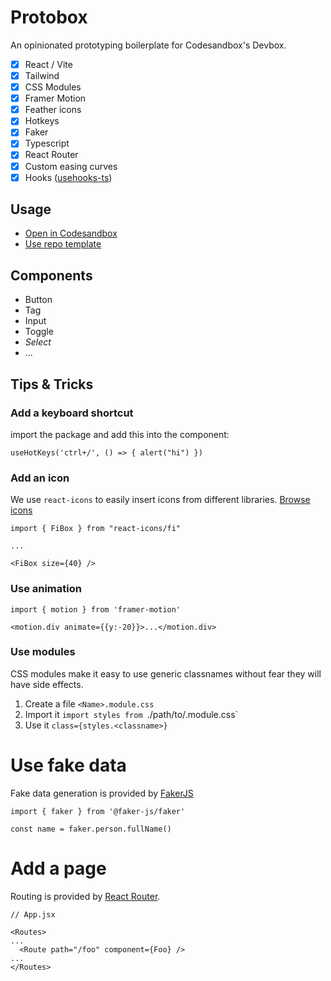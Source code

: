 # Protobox

An opinionated prototyping boilerplate for Codesandbox's Devbox.

- [x] React / Vite
- [x] Tailwind
- [x] CSS Modules
- [x] Framer Motion
- [x] Feather icons
- [x] Hotkeys
- [x] Faker
- [x] Typescript
- [x] React Router
- [x] Custom easing curves
- [x] Hooks ([usehooks-ts](https://usehooks-ts.com/))

## Usage

- [Open in Codesandbox](https://codesandbox.io/p/devbox/github/toddmoy/protobox)
- [Use repo template](https://github.com/new?template_name=protobox&template_owner=toddmoy)

## Components

- Button
- Tag
- Input
- Toggle
- _Select_
- ...

## Tips & Tricks

### Add a keyboard shortcut
import the package and add this into the component:

```
useHotKeys('ctrl+/', () => { alert("hi") })
```

### Add an icon

We use `react-icons` to easily insert icons from different libraries. [Browse
icons](https://react-icons.github.io/react-icons/)

```
import { FiBox } from "react-icons/fi"

...

<FiBox size={40} />
```

### Use animation

```
import { motion } from 'framer-motion'

<motion.div animate={{y:-20}}>...</motion.div>
```

### Use modules
CSS modules make it easy to use generic classnames without fear they will have side effects.

1. Create a file `<Name>.module.css`
2. Import it `import styles from `./path/to/<Name>.module.css`
3. Use it `class={styles.<classname>}`

# Use fake data

Fake data generation is provided by [FakerJS](https://fakerjs.dev/guide/usage.html)

```
import { faker } from '@faker-js/faker'

const name = faker.person.fullName()
```

# Add a page

Routing is provided by [React Router](https://reactrouter.com/en/main/start/tutorial).

```
// App.jsx

<Routes>
...
  <Route path="/foo" component={Foo} />
...
</Routes>
```
